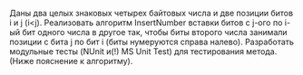 Даны два целых знаковых четырех байтовых числа и две позиции битов i и j (i<j). 
Реализовать алгоритм InsertNumber вставки битов с j-ого по i-ый бит одного числа в другое так, 
чтобы биты второго числа занимали позиции с бита j по бит i (биты нумеруются справа налево).
Разработать модульные тесты (NUnit и(!) MS Unit Test) для тестирования метода. (Ниже пояснение к алгоритму). 

